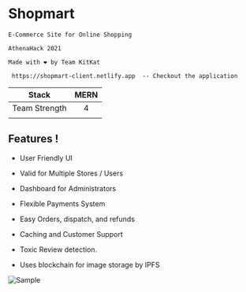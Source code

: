 # Shopmart
  
    
    
    
    E-Commerce Site for Online Shopping

    AthenaHack 2021    

    Made with ❤ by Team KitKat

     https://shopmart-client.netlify.app  -- Checkout the application



 | Stack      | MERN  |
| ------------- |:-------------:| 
|  Team Strength     | 4 |
|        |  | 
 


## Features !

-   User Friendly UI
-   Valid for Multiple Stores / Users

-   Dashboard for Administrators
-   Flexible Payments System


-   Easy Orders, dispatch, and refunds
-   Caching and Customer Support

-   Toxic Review detection.
-   Uses blockchain for image storage by IPFS 




![Sample](Sample.png)











